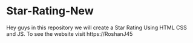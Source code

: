 # Star-Rating-New
Hey guys in this repository we will create a Star Rating Using HTML CSS and JS. To see the website visit https://RoshanJ45
